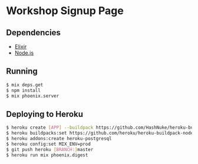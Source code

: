 # Workshop Signup Page

## Dependencies

- [Elixir](http://elixir-lang.org)
- [Node.js](http://nodejs.org)

## Running

```bash
$ mix deps.get
$ npm install
$ mix phoenix.server
```

## Deploying to Heroku

```bash
$ heroku create [APP] --buildpack https://github.com/HashNuke/heroku-buildpack-elixir
$ heroku buildpacks:set https://github.com/heroku/heroku-buildpack-nodejs
$ heroku addons:create heroku-postgresql
$ heroku config:set MIX_ENV=prod
$ git push heroku [BRANCH:]master
$ heroku run mix phoenix.digest
```
